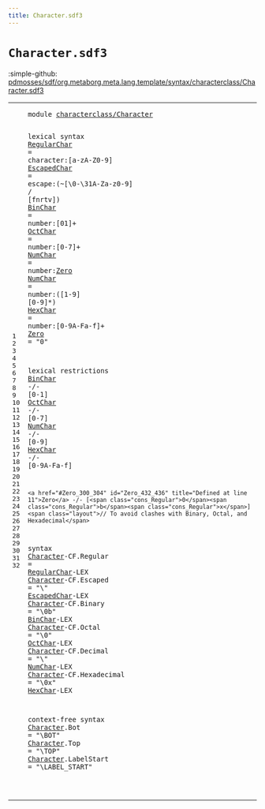 ```yaml
---
title: Character.sdf3
---
```


# `Character.sdf3`

:simple-github: [pdmosses/sdf/org.metaborg.meta.lang.template/syntax/characterclass/Character.sdf3]

[pdmosses/sdf/org.metaborg.meta.lang.template/syntax/characterclass/Character.sdf3]: https://github.com/pdmosses/sdf/blob/master/org.metaborg.meta.lang.template/syntax/characterclass/Character.sdf3 "The source file on GitHub"

<div class="sdf3"><table class="highlighttable"><tbody><tr><td class="linenos"><div class="linenodiv"><pre><span></span>1
2
3
4
5
6
7
8
9
10
11
12
13
14
15
16
17
18
19
20
21
22
23
24
25
26
27
28
29
30
31
32
</pre></div></td>
<td class="code"><pre><code><span class="keyword">module</span> <a href="../../sdf2-core/Sdf2.sdf3#characterclass/Character_136_160" id="characterclass/Character_7_31" title="Referenced at ../../sdf2-core/Sdf2.sdf3 line 9">characterclass/Character</a>

<span class="keyword">lexical syntax</span>
    <a href="#RegularChar_538_549" id="RegularChar_52_63" title="Referenced at line 22">RegularChar</a> = <span id="character_66_75" title="Not referenced locally, nor via imports">character</span>:[<span class="cons_Regular">a</span>-<span class="cons_Regular">z</span><span class="cons_Regular">A</span>-<span class="cons_Regular">Z</span><span class="cons_Regular">0</span>-<span class="cons_Regular">9</span>]
    <a href="#EscapedChar_586_597" id="EscapedChar_92_103" title="Referenced at line 23">EscapedChar</a> = <span id="escape_106_112" title="Not referenced locally, nor via imports">escape</span>:(~[<span class="cons_Decimal">\0</span>-<span class="cons_Decimal">\31</span><span class="cons_Regular">A</span>-<span class="cons_Regular">Z</span><span class="cons_Regular">a</span>-<span class="cons_Regular">z</span><span class="cons_Regular">0</span>-<span class="cons_Regular">9</span>] <span class="string">\/</span> [<span class="cons_Regular">f</span><span class="cons_Regular">n</span><span class="cons_Regular">r</span><span class="cons_Regular">t</span><span class="cons_Regular">v</span>])
    <a href="#BinChar_635_642" id="BinChar_149_156" title="Referenced at line 24">BinChar</a> = <span id="number_159_165" title="Not referenced locally, nor via imports">number</span>:[<span class="cons_Regular">0</span><span class="cons_Regular">1</span>]+
    <a href="#OctChar_678_685" id="OctChar_176_183" title="Referenced at line 25">OctChar</a> = <span id="number_186_192" title="Not referenced locally, nor via imports">number</span>:[<span class="cons_Regular">0</span>-<span class="cons_Regular">7</span>]+
    <a href="#NumChar_722_729" id="NumChar_204_211" title="Referenced at line 26">NumChar</a> = <span id="number_214_220" title="Not referenced locally, nor via imports">number</span>:<a href="#Zero_300_304" id="Zero_221_225" title="Defined at line 11">Zero</a>
    <a href="#NumChar_722_729" id="NumChar_230_237" title="Referenced at line 26">NumChar</a> = <span id="number_240_246" title="Not referenced locally, nor via imports">number</span>:([<span class="cons_Regular">1</span>-<span class="cons_Regular">9</span>] [<span class="cons_Regular">0</span>-<span class="cons_Regular">9</span>]*)
    <a href="#HexChar_772_779" id="HexChar_266_273" title="Referenced at line 27">HexChar</a> = <span id="number_276_282" title="Not referenced locally, nor via imports">number</span>:[<span class="cons_Regular">0</span>-<span class="cons_Regular">9</span><span class="cons_Regular">A</span>-<span class="cons_Regular">F</span><span class="cons_Regular">a</span>-<span class="cons_Regular">f</span>]+
    <a href="#Zero_432_436" id="Zero_300_304" title="Referenced at line 19">Zero</a> = <span class="cons_Lit">"0"</span>

<span class="keyword">lexical restrictions</span>
    <a href="#BinChar_149_156" id="BinChar_337_344" title="Defined at line 6">BinChar</a> -/- [<span class="cons_Regular">0</span>-<span class="cons_Regular">1</span>]
    <a href="#OctChar_176_183" id="OctChar_359_366" title="Defined at line 7">OctChar</a> -/- [<span class="cons_Regular">0</span>-<span class="cons_Regular">7</span>]
    <a href="#NumChar_204_211" id="NumChar_381_388" title="Defined at line 8, 9">NumChar</a> -/- [<span class="cons_Regular">0</span>-<span class="cons_Regular">9</span>]
    <a href="#HexChar_266_273" id="HexChar_403_410" title="Defined at line 10">HexChar</a> -/- [<span class="cons_Regular">0</span>-<span class="cons_Regular">9</span><span class="cons_Regular">A</span>-<span class="cons_Regular">F</span><span class="cons_Regular">a</span>-<span class="cons_Regular">f</span>]

    <a href="#Zero_300_304" id="Zero_432_436" title="Defined at line 11">Zero</a> -/- [<span class="cons_Regular">0</span><span class="cons_Regular">b</span><span class="cons_Regular">x</span>] <span class="layout">// To avoid clashes with Binary, Octal, and Hexadecimal</span>

<span class="keyword">syntax</span>
    <a href="../Character-Class.sdf3#Character_162_171" id="Character_515_524" title="Referenced at ../Character-Class.sdf3 line 8">Character</a><span class="keyword">-CF</span>.<span class="cons_Constructor"><span id="Regular_528_535" title="Not referenced locally, nor via imports">Regular</span></span> = <a href="#RegularChar_52_63" id="RegularChar_538_549" title="Defined at line 4">RegularChar</a><span class="keyword">-LEX</span>
    <a href="../Character-Class.sdf3#Character_162_171" id="Character_558_567" title="Referenced at ../Character-Class.sdf3 line 8">Character</a><span class="keyword">-CF</span>.<span class="cons_Constructor"><span id="Escaped_571_578" title="Not referenced locally, nor via imports">Escaped</span></span> = <span class="cons_Lit">"\\"</span> <a href="#EscapedChar_92_103" id="EscapedChar_586_597" title="Defined at line 5">EscapedChar</a><span class="keyword">-LEX</span>
    <a href="../Character-Class.sdf3#Character_162_171" id="Character_606_615" title="Referenced at ../Character-Class.sdf3 line 8">Character</a><span class="keyword">-CF</span>.<span class="cons_Constructor"><span id="Binary_619_625" title="Not referenced locally, nor via imports">Binary</span></span> = <span class="cons_Lit">"\\0b"</span> <a href="#BinChar_149_156" id="BinChar_635_642" title="Defined at line 6">BinChar</a><span class="keyword">-LEX</span>
    <a href="../Character-Class.sdf3#Character_162_171" id="Character_651_660" title="Referenced at ../Character-Class.sdf3 line 8">Character</a><span class="keyword">-CF</span>.<span class="cons_Constructor"><span id="Octal_664_669" title="Not referenced locally, nor via imports">Octal</span></span> = <span class="cons_Lit">"\\0"</span> <a href="#OctChar_176_183" id="OctChar_678_685" title="Defined at line 7">OctChar</a><span class="keyword">-LEX</span>
    <a href="../Character-Class.sdf3#Character_162_171" id="Character_694_703" title="Referenced at ../Character-Class.sdf3 line 8">Character</a><span class="keyword">-CF</span>.<span class="cons_Constructor"><span id="Decimal_707_714" title="Not referenced locally, nor via imports">Decimal</span></span> = <span class="cons_Lit">"\\"</span> <a href="#NumChar_204_211" id="NumChar_722_729" title="Defined at line 8, 9">NumChar</a><span class="keyword">-LEX</span>
    <a href="../Character-Class.sdf3#Character_162_171" id="Character_738_747" title="Referenced at ../Character-Class.sdf3 line 8">Character</a><span class="keyword">-CF</span>.<span class="cons_Constructor"><span id="Hexadecimal_751_762" title="Not referenced locally, nor via imports">Hexadecimal</span></span> = <span class="cons_Lit">"\\0x"</span> <a href="#HexChar_266_273" id="HexChar_772_779" title="Defined at line 10">HexChar</a><span class="keyword">-LEX</span>

<span class="keyword">context-free syntax</span>
    <a href="../Character-Class.sdf3#Character_162_171" id="Character_809_818" title="Referenced at ../Character-Class.sdf3 line 8">Character</a>.<span class="cons_Constructor"><span id="Bot_819_822" title="Not referenced locally, nor via imports">Bot</span></span> = <span class="cons_Lit">"\\BOT"</span>
    <a href="../Character-Class.sdf3#Character_162_171" id="Character_837_846" title="Referenced at ../Character-Class.sdf3 line 8">Character</a>.<span class="cons_Constructor"><span id="Top_847_850" title="Not referenced locally, nor via imports">Top</span></span> = <span class="cons_Lit">"\\TOP"</span>
    <a href="../Character-Class.sdf3#Character_162_171" id="Character_865_874" title="Referenced at ../Character-Class.sdf3 line 8">Character</a>.<span class="cons_Constructor"><span id="LabelStart_875_885" title="Not referenced locally, nor via imports">LabelStart</span></span> = <span class="cons_Lit">"\\LABEL_START"</span>

</code></pre></td></tr></tbody></table></div>